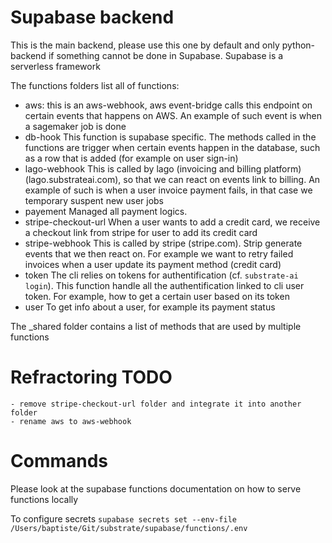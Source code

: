 # Supabase backend

This is the main backend, please use this one by default and only python-backend if something cannot be done in Supabase.
Supabase is a serverless framework

The functions folders list all of functions:
- aws:
    this is an aws-webhook, aws event-bridge calls this endpoint on certain events that happens on AWS. An example of such event is when a sagemaker job is done
- db-hook
    This function is supabase specific. The methods called in the functions are trigger when certain events happen in the database, such as a row that is added (for example on user sign-in)
- lago-webhook
    This is called by lago (invoicing and billing platform) (lago.substrateai.com), so that we can react on events link to billing. An example of such is when a user invoice payment fails, in that case we temporary suspent new user jobs
- payement
    Managed all payment logics.
- stripe-checkout-url
    When a user wants to add a credit card, we receive a checkout link from stripe for user to add its credit card
- stripe-webhook
    This is called by stripe (stripe.com). Strip generate events that we then react on. For example we want to retry failed invoices when a user update its payment method (credit card)
- token
    The cli relies on tokens for authentification (cf. `substrate-ai login`). This function handle all the authentification linked to cli user token. For example, how to get a certain user based on its token
- user
    To get info about a user, for example its payment status

The _shared folder contains a list of methods that are used by multiple functions


# Refractoring TODO
    - remove stripe-checkout-url folder and integrate it into another folder
    - rename aws to aws-webhook

# Commands

Please look at the supabase functions documentation on how to serve functions locally 

To configure secrets
`supabase secrets set --env-file /Users/baptiste/Git/substrate/supabase/functions/.env`